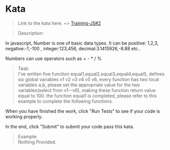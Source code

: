 # Kata
>Link to the kata here. ~>
[Training-JS#2](https://www.codewars.com/kata/571edd157e8954bab500032d)

>Description:

In javascript, Number is one of basic data types. It can be positive: 1,2,3, negative:-1,-100 , integer:123,456, decimal:3.1415926,-8.88 etc..

Numbers can use operators such as + - * / %

>Task: <br/>
I've written five function equal1,equal2,equal3,equal4,equal5, defines six global variables v1 v2 v3 v4 v5 v6, every function has two local variables a,b, please set the appropriate value for the two variables(select from v1--v6), making these function return value equal to 100. the function equal1 is completed, please refer to this example to complete the following functions.

When you have finished the work, click "Run Tests" to see if your code is working properly.

In the end, click "Submit" to submit your code pass this kata.


>Example: <br/>
Nothing Provided.